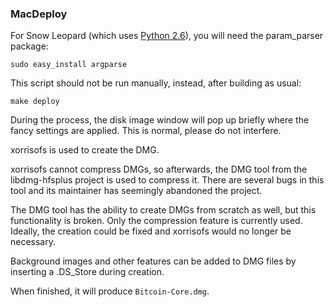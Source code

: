 ### MacDeploy ###

For Snow Leopard (which uses [Python 2.6](http://www.python.org/download/releases/2.6/)), you will need the param_parser package:
	
	sudo easy_install argparse

This script should not be run manually, instead, after building as usual:

	make deploy

During the process, the disk image window will pop up briefly where the fancy
settings are applied. This is normal, please do not interfere.

xorrisofs is used to create the DMG.

xorrisofs cannot compress DMGs, so afterwards, the DMG tool from the libdmg-hfsplus project is used to compress it. There are several bugs in this tool and its maintainer has seemingly abandoned the project.

The DMG tool has the ability to create DMGs from scratch as well, but this functionality is broken. Only the compression feature is currently used. Ideally, the creation could be fixed and xorrisofs would no longer be necessary.

Background images and other features can be added to DMG files by inserting a .DS_Store during creation.

When finished, it will produce `Bitcoin-Core.dmg`.

